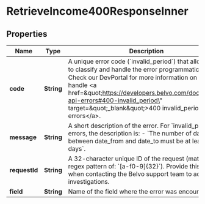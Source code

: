 

# RetrieveIncome400ResponseInner


## Properties

| Name | Type | Description | Notes |
|------------ | ------------- | ------------- | -------------|
|**code** | **String** | A unique error code (&#x60;invalid_period&#x60;) that allows you to classify and handle the error programmatically.  ℹ️ Check our DevPortal for more information on how to handle &lt;a href&#x3D;\&quot;https://developers.belvo.com/docs/belvo-api-errors#400-invalid_period\&quot; target&#x3D;\&quot;_blank\&quot;&gt;400 invalid_period errors&lt;/a&gt;. |  [optional] |
|**message** | **String** | A short description of the error.   For &#x60;invalid_period&#x60; errors, the description is:      - &#x60;The number of days between date_from and date_to must be at least 90 days&#x60;. |  [optional] |
|**requestId** | **String** | A 32-character unique ID of the request (matching a regex pattern of: &#x60;[a-f0-9]{32}&#x60;). Provide this ID when contacting the Belvo support team to accelerate investigations. |  [optional] |
|**field** | **String** | Name of the field where the error was encountered. |  [optional] |



